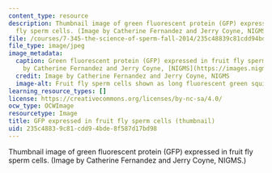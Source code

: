 ```yaml
---
content_type: resource
description: Thumbnail image of green fluorescent protein (GFP) expressed in fruit
  fly sperm cells. (Image by Catherine Fernandez and Jerry Coyne, NIGMS.)
file: /courses/7-345-the-science-of-sperm-fall-2014/235c48839c81cdd94bde8f587d17bd98_7-345f14-th.jpg
file_type: image/jpeg
image_metadata:
  caption: Green fluorescent protein (GFP) expressed in fruit fly sperm cells. (Image
    by Catherine Fernandez and Jerry Coyne, [NIGMS](https://images.nigms.nih.gov/pages/DetailPage.aspx?imageid2=2683).)
  credit: Image by Catherine Fernandez and Jerry Coyne, NIGMS
  image-alt: Fruit fly sperm cells shown as long fluorescent green squiggly lines.
learning_resource_types: []
license: https://creativecommons.org/licenses/by-nc-sa/4.0/
ocw_type: OCWImage
resourcetype: Image
title: GFP expressed in fruit fly sperm cells (thumbnail)
uid: 235c4883-9c81-cdd9-4bde-8f587d17bd98
---
```

Thumbnail image of green fluorescent protein (GFP) expressed in fruit fly sperm cells. (Image by Catherine Fernandez and Jerry Coyne, NIGMS.)